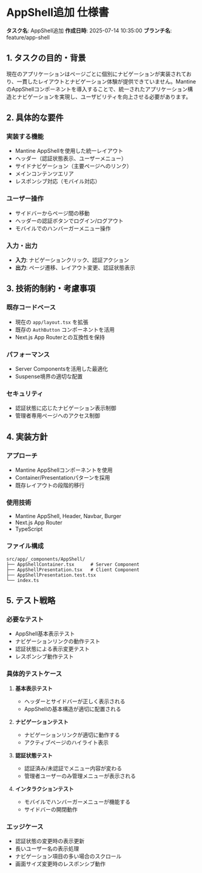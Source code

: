 # AppShell追加 仕様書

**タスク名**: AppShell追加
**作成日時**: 2025-07-14 10:35:00
**ブランチ名**: feature/app-shell

## 1. タスクの目的・背景

現在のアプリケーションはページごとに個別にナビゲーションが実装されており、一貫したレイアウトとナビゲーション体験が提供できていません。MantineのAppShellコンポーネントを導入することで、統一されたアプリケーション構造とナビゲーションを実現し、ユーザビリティを向上させる必要があります。

## 2. 具体的な要件

### 実装する機能
- Mantine AppShellを使用した統一レイアウト
- ヘッダー（認証状態表示、ユーザーメニュー）
- サイドナビゲーション（主要ページへのリンク）
- メインコンテンツエリア
- レスポンシブ対応（モバイル対応）

### ユーザー操作
- サイドバーからページ間の移動
- ヘッダーの認証ボタンでログイン/ログアウト
- モバイルでのハンバーガーメニュー操作

### 入力・出力
- **入力**: ナビゲーションクリック、認証アクション
- **出力**: ページ遷移、レイアウト変更、認証状態表示

## 3. 技術的制約・考慮事項

### 既存コードベース
- 現在の `app/layout.tsx` を拡張
- 既存の `AuthButton` コンポーネントを活用
- Next.js App Routerとの互換性を保持

### パフォーマンス
- Server Componentsを活用した最適化
- Suspense境界の適切な配置

### セキュリティ
- 認証状態に応じたナビゲーション表示制御
- 管理者専用ページへのアクセス制御

## 4. 実装方針

### アプローチ
- Mantine AppShellコンポーネントを使用
- Container/Presentationパターンを採用
- 既存レイアウトの段階的移行

### 使用技術
- Mantine AppShell, Header, Navbar, Burger
- Next.js App Router
- TypeScript

### ファイル構成
```
src/app/_components/AppShell/
├── AppShellContainer.tsx      # Server Component
├── AppShellPresentation.tsx   # Client Component  
├── AppShellPresentation.test.tsx
└── index.ts
```

## 5. テスト戦略

### 必要なテスト
- AppShell基本表示テスト
- ナビゲーションリンクの動作テスト
- 認証状態による表示変更テスト
- レスポンシブ動作テスト

### 具体的テストケース
1. **基本表示テスト**
   - ヘッダーとサイドバーが正しく表示される
   - AppShellの基本構造が適切に配置される

2. **ナビゲーションテスト**
   - ナビゲーションリンクが適切に動作する
   - アクティブページのハイライト表示

3. **認証状態テスト**
   - 認証済み/未認証でメニュー内容が変わる
   - 管理者ユーザーのみ管理メニューが表示される

4. **インタラクションテスト**
   - モバイルでハンバーガーメニューが機能する
   - サイドバーの開閉動作

### エッジケース
- 認証状態の変更時の表示更新
- 長いユーザー名の表示処理
- ナビゲーション項目の多い場合のスクロール
- 画面サイズ変更時のレスポンシブ動作